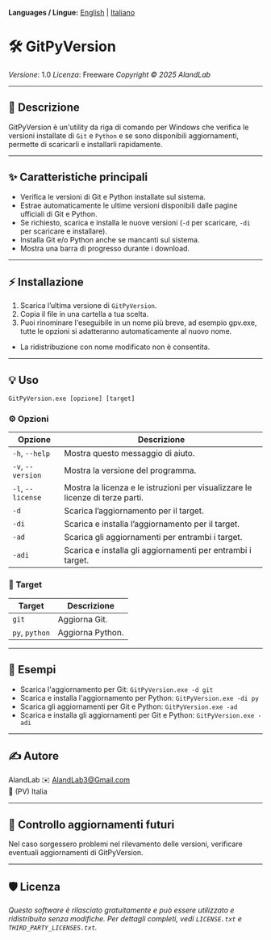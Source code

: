 **Languages / Lingue:** [English](#description-english) | [Italiano](README_it.md)
# 🛠️ GitPyVersion

*Versione*: 1.0
*Licenza*: Freeware
*Copyright © 2025 AlandLab*

---

## 📝 Descrizione

GitPyVersion è un'utility da riga di comando per Windows che verifica le versioni installate di `Git` e `Python` e se sono disponibili aggiornamenti, permette di scaricarli e installarli rapidamente.

---

## ✨ Caratteristiche principali

- Verifica le versioni di Git e Python installate sul sistema.
- Estrae automaticamente le ultime versioni disponibili dalle pagine ufficiali di Git e Python.
- Se richiesto, scarica e installa le nuove versioni (`-d` per scaricare, `-di` per scaricare e installare).
- Installa Git e/o Python anche se mancanti sul sistema.
- Mostra una barra di progresso durante i download.

---

## ⚡ Installazione

1. Scarica l’ultima versione di `GitPyVersion`.
2. Copia il file in una cartella a tua scelta.
3. Puoi rinominare l'eseguibile in un nome più breve, ad esempio gpv.exe, tutte le opzioni si adatteranno automaticamente al nuovo nome.

* La ridistribuzione con nome modificato non è consentita.

---

## 💡 Uso
```
GitPyVersion.exe [opzione] [target]
```

### ⚙️ Opzioni

| Opzione           | Descrizione                                                                   |
| ----------------- | ----------------------------------------------------------------------------- |
| `-h`, `--help`    | Mostra questo messaggio di aiuto.                                             |
| `-v`, `--version` | Mostra la versione del programma.                                             |
| `-l`, `--license` | Mostra la licenza e le istruzioni per visualizzare le licenze di terze parti. |
| `-d`              | Scarica l’aggiornamento per il target.                                        |
| `-di`             | Scarica e installa l’aggiornamento per il target.                             |
| `-ad`             | Scarica gli aggiornamenti per entrambi i target.                              |
| `-adi`            | Scarica e installa gli aggiornamenti per entrambi i target.                   |

### 🎯 Target

| Target         | Descrizione      |
| -------------- | ---------------- |
| `git`          | Aggiorna Git.    |
| `py`, `python` | Aggiorna Python. |

---

## 📌 Esempi

- Scarica l'aggiornamento per Git: `GitPyVersion.exe -d git`  
- Scarica e installa l'aggiornamento per Python: `GitPyVersion.exe -di py`  
- Scarica gli aggiornamenti per Git e Python: `GitPyVersion.exe -ad`  
- Scarica e installa gli aggiornamenti per Git e Python: `GitPyVersion.exe -adi`

---

## ✍️ Autore

AlandLab
✉️ [AlandLab3@Gmail.com](mailto:AlandLab3@Gmail.com)  
📍 (PV) Italia

---

## 🔄 Controllo aggiornamenti futuri

Nel caso sorgessero problemi nel rilevamento delle versioni, verificare eventuali aggiornamenti di GitPyVersion.

---

## 🛡️ Licenza

*Questo software è rilasciato gratuitamente e può essere utilizzato e ridistribuito senza modifiche.*
*Per dettagli completi, vedi `LICENSE.txt` e `THIRD_PARTY_LICENSES.txt`.*
